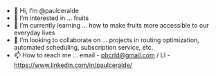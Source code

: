 - 👋 Hi, I’m @paulceralde
- 👀 I’m interested in ... fruits
- 🌱 I’m currently learning ... how to make fruits more accessible to our everyday lives
- 💞️ I’m looking to collaborate on ... projects in routing optimization, automated scheduling, subscription service, etc. 
- 📫 How to reach me ... email - pbcrld@gmail.com / LI - https://www.linkedin.com/in/paulceralde/

<!---
paulceralde/paulceralde is a ✨ special ✨ repository because its `README.md` (this file) appears on your GitHub profile.
You can click the Preview link to take a look at your changes.
--->
